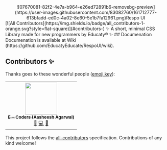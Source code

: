 <center>![07670081-82f2-4e7a-b964-e26ed72891b6-removebg-preview](https://user-images.githubusercontent.com/83082760/161712777-613bfadd-ed0c-4a02-8e60-5e1b7fa12961.png)Respo UI</center>
<!-- ALL-CONTRIBUTORS-BADGE:START - Do not remove or modify this section -->
[![All Contributors](https://img.shields.io/badge/all_contributors-1-orange.svg?style=flat-square)](#contributors-)
<!-- ALL-CONTRIBUTORS-BADGE:END -->
✨ A short, minimal CSS Library made for new programmers by Educaty®️ ✨
## Documenation
Documenation is available at Wiki (https://github.com/EducatyEducate/RespoUI/wiki).

## Contributors ✨

Thanks goes to these wonderful people ([emoji key](https://allcontributors.org/docs/en/emoji-key)):

<!-- ALL-CONTRIBUTORS-LIST:START - Do not remove or modify this section -->
<!-- prettier-ignore-start -->
<!-- markdownlint-disable -->
<table>
  <tr>
    <td align="center"><a href="http://e-coders.me"><img src="https://avatars.githubusercontent.com/u/83082760?v=4?s=100" width="100px;" alt=""/><br /><sub><b>E - Coders (Aasheesh Agarwal)</b></sub></a><br /><a href="https://github.com/EducatyEducate/RespoUI/commits?author=e-coders" title="Documentation">📖</a> <a href="https://github.com/EducatyEducate/RespoUI/commits?author=e-coders" title="Code">💻</a> <a href="https://github.com/EducatyEducate/RespoUI/issues?q=author%3Ae-coders" title="Bug reports">🐛</a></td>
  </tr>
</table>

<!-- markdownlint-restore -->
<!-- prettier-ignore-end -->

<!-- ALL-CONTRIBUTORS-LIST:END -->

This project follows the [all-contributors](https://github.com/all-contributors/all-contributors) specification. Contributions of any kind welcome!
